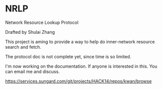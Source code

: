 NRLP
====

Network Resource Lookup Protocol

Drafted by Shulai Zhang

This project is aming to provide a way to help do inner-network resource search and fetch.

The protocol doc is not complete yet, since time is so limited.

I'm now working on the documentation. If anyone is interested in this. You can email me and discuss.


https://services.sungard.com/git/projects/HACK14/repos/kwan/browse

